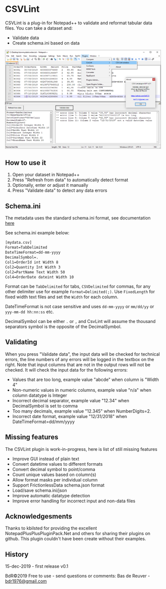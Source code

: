 CSVLint
=======

CSVLint is a plug-in for Notepad++ to validate and reformat tabular data files.
You can take a dataset and:

* Validate data
* Create schema.ini based on data

![preview screenshot](/csvlint_preview.png?raw=true "preview")

How to use it
-------------

1. Open your dataset in Notepad++
2. Press "Refresh from data" to automatically detect format
3. Optionally, enter or adjust it manually
4. Press "Validate data" to detect any data errors

Schema.ini
----------
The metadata uses the standard schema.ini format, see documentation [here](https://docs.microsoft.com/en-us/sql/odbc/microsoft/schema-ini-file-text-file-driver?view=sql-server-ver15)

See schema.ini example below:

	[mydata.csv]
	Format=TabDelimited
	DateTimeFormat=dd-mm-yyyy
	DecimalSymbol=.
	Col1=OrderId int Width 8
	Col2=Quantity Int Width 3
	Col2=PartName Text Width 50
	Col4=OrderDate dateint Width 10

Format can be `TabDelimited` for tabs, `CSVDelimited` for commas, for any other delimiter use for example `Format=Delimited(;)`.
Use `FixedLength` for fixed width text files and set the `Width` for each column.

DateTimeFormat is not case sensitive and uses `dd-mm-yyyy` or `mm/dd/yy` or `yyy-mm-dd hh:nn:ss` etc.

DecimalSymbol can be either `.` or `,` and CsvLint will assume the thousand separators symbol is the opposite of the DecimalSymbol.

Validating 
-------------
When you press "Validate data", the input data will be checked for technical errors,
the line numbers of any errors will be logged in the textbox on the right.
Note that input columns that are not in the output rows will not be checked.
It will check the input data for the following errors:

* Values that are too long, example value "abcde" when column is "Width 4"
* Non-numeric values in numeric columns, example value "n/a" when column datatype is Integer
* Incorrect decimal separator, example value "12.34" when DecimalSymbol is set to comma
* Too many decimals, example value "12.345" when NumberDigits=2.
* Incorrect date format, example value "12/31/2018" when DateTimeFormat=dd/mm/yyyy

Missing features
----------------
The CSVLint plugin is work-in-progress, here is list of still missing features

* Improve GUI instead of plain text
* Convert datetime values to different formats
* Convert decimal symbol to point/comma
* Count unique values based on column(s)
* Allow format masks per individual column
* Support FrictionlessData schema.json format
* Load/save schema.ini/json
* Improve automatic datatype detection
* Improve error handling for incorrect input and non-data files

Acknowledgesments
-----------------
Thanks to kbilsted for providing the excellent NotepadPlusPlusPluginPack.Net
and others for sharing their plugins on github.
This plugin couldn't have been create without their examples.

History
-------
15-dec-2019 - first release v0.1

BdR©2019 Free to use - send questions or comments: Bas de Reuver - bdr1976@gmail.com
